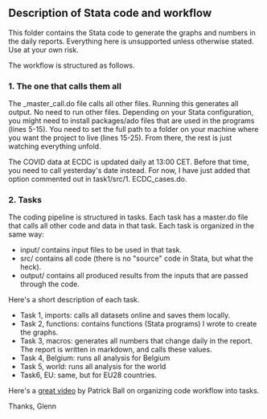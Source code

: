 ## Description of Stata code and workflow

This folder contains the Stata code to generate the graphs and numbers in the daily reports. 
Everything here is unsupported unless otherwise stated. Use at your own risk.

The workflow is structured as follows.

### 1. The one that calls them all

The _master_call.do file calls all other files. Running this generates all output. No need to run other files.
Depending on your Stata configuration, you might need to install packages/ado files that are used in the programs (lines 5-15). 
You need to set the full path to a folder on your machine where you want the project to live (lines 15-25).
From there, the rest is just watching everything unfold.

The COVID data at ECDC is updated daily at 13:00 CET. Before that time, you need to call yesterday's date instead. For now, I have just added that option commented out in task1/src/1. ECDC_cases.do.

### 2. Tasks

The coding pipeline is structured in tasks. Each task has a master.do file that calls all other code and data in that task.
Each task is organized in the same way: 
  - input/ contains input files to be used in that task.
  - src/ contains all code (there is no "source" code in Stata, but what the heck).
  - output/ contains all produced results from the inputs that are passed through the code.

Here's a short description of each task.
  - Task 1, imports: calls all datasets online and saves them locally.
  - Task 2, functions: contains functions (Stata programs) I wrote to create the graphs.
  - Task 3, macros: generates all numbers that change daily in the report. The report is written in markdown, and calls these values.
  - Task 4, Belgium: runs all analysis for Belgium
  - Task 5, world: runs all analysis for the world
  - Task6, EU: same, but for EU28 countries.
  
  Here's a [great video](https://www.youtube.com/watch?v=ZSunU9GQdcI) by Patrick Ball on organizing code workflow into tasks.
  
Thanks,
Glenn
